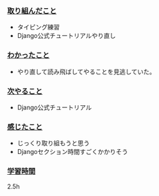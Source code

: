 ### <u>取り組んだこと</u>
- タイピング練習
- Django公式チュートリアルやり直し

### <u>わかったこと</u>
- やり直して読み飛ばしてやることを見逃していた。

### <u>次やること</u>
- Django公式チュートリアル

### <u>感じたこと</u>
- じっくり取り組もうと思う
- Djangoセクション時間すごくかかりそう

### <u>学習時間</u>
2.5h